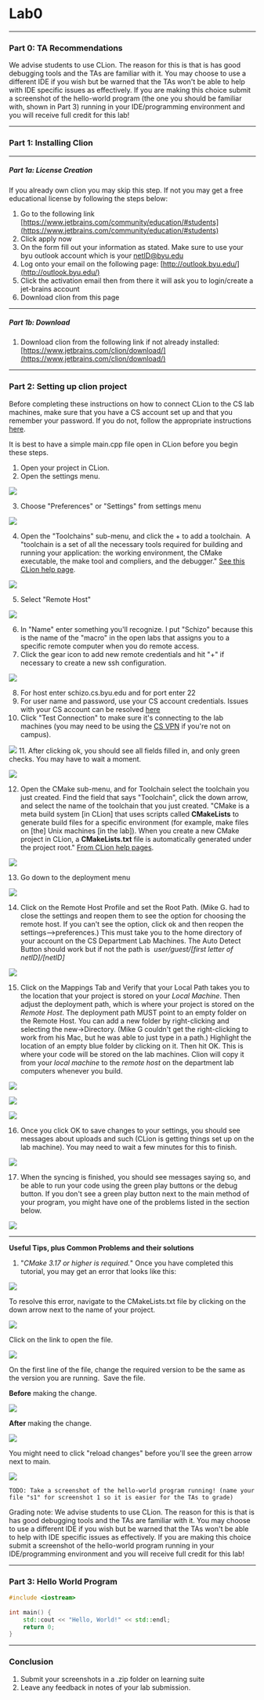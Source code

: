 # Lab0
---
### Part 0: TA Recommendations
We advise students to use CLion. The reason for this is that is has good debugging tools and the TAs are familiar with it. You may choose to use a different IDE if you wish but be warned that the TAs won't be able to help with IDE specific issues as effectively. If you are making this choice submit a screenshot of the hello-world program (the one you should be familiar with, shown in Part 3) running in your IDE/programming environment and you will receive full credit for this lab!

---
### Part 1: Installing Clion
---
##### Part 1a: License Creation
If you already own clion you may skip this step. If not you may get a free educational license by following the steps below:
1) Go to the following link [https://www.jetbrains.com/community/education/#students](https://www.jetbrains.com/community/education/#students)
2) Click apply now
3) On the form fill out your information as stated. Make sure to use your byu outlook account which is your netID@byu.edu
4) Log onto your email on the following page: [http://outlook.byu.edu/](http://outlook.byu.edu/)
5) Click the activation email then from there it will ask you to login/create a jet-brains account
6)  Download clion from this page
---
##### Part 1b: Download
1) Download clion from the following link if not already installed: [https://www.jetbrains.com/clion/download/](https://www.jetbrains.com/clion/download/)

---
### Part 2: Setting up clion project
Before completing these instructions on how to connect CLion to the CS lab machines, make sure that you have a CS account set up and that you remember your password. If you do not, follow the appropriate instructions [here](https://docs.cs.byu.edu/doku.php?id=setting-up-your-account-with-the-cs-authentication-system).

It is best to have a simple main.cpp file open in CLion before you begin these steps.

1.  Open your project in CLion.
2.  Open the settings menu.

![](/assets/images/Where_Is_Settings_Menu.png)

3.  Choose "Preferences" or "Settings" from settings menu

![](/assets/images/Choose_Preferences_from_Settings_Menu.png)

4.  Open the "Toolchains" sub-menu, and click the + to add a toolchain.  A "toolchain is a set of all the necessary tools required for building and running your application: the working environment, the CMake executable, the make tool and compliers, and the debugger." [See this CLion help page](https://www.jetbrains.com/help/clion/how-to-create-toolchain-in-clion.html). 

![](/assets/images/01-Toolchans.png)

5.  Select "Remote Host"

![](/assets/images/02-RemoteHose.png)

6.  In "Name" enter something you'll recognize. I put "Schizo" because this is the name of the "macro" in the open labs that assigns you to a specific remote computer when you do remote access. 
7.  Click the gear icon to add new remote credentials and hit "+" if necessary to create a new ssh configuration.

![](/assets/images/03-NewCredential.png)

8.  For host enter schizo.cs.byu.edu and for port enter 22
9.  For user name and password, use your CS account credentials. Issues with your CS account can be resolved [here](https://docs.cs.byu.edu/doku.php?id=setting-up-your-account-with-the-cs-authentication-system)
10.  Click "Test Connection" to make sure it's connecting to the lab machines (you may need to be using the [CS VPN](https://docs.cs.byu.edu/doku.php?id=VPN-Configuration-and-Use) if you're not on campus).

![](/assets/images/04-CSAccount.png)
11.  After clicking ok, you should see all fields filled in, and only green checks. You may have to wait a moment.

![](/assets/images/05-GreenChecks.png)

12.  Open the CMake sub-menu, and for Toolchain select the toolchain you just created. Find the field that says "Toolchain", click the down arrow, and select the name of the toolchain that you just created. "CMake is a meta build system [in CLion] that uses scripts called **CMakeLists** to generate build files for a specific environment (for example, make files on [the] Unix machines [in the lab]). When you create a new CMake project in CLion, a **CMakeLists.txt** file is automatically generated under the project root." [From CLion help pages](https://www.jetbrains.com/help/clion/quick-cmake-tutorial.html).

![](/assets/images/06-CMake.png)

13.  Go down to the deployment menu

![](/assets/images/01_LI2.jpg)

14.  Click on the Remote Host Profile and set the Root Path. (Mike G. had to close the settings and reopen them to see the option for choosing the remote host. If you can't see the option, click ok and then reopen the settings-->preferences.) This must take you to the home directory of your account on the CS Department Lab Machines. The Auto Detect Button should work but if not the path is  _user/guest/[first letter of netID]/[netID]_

![](/assets/images/02_LI.jpg)

15.  Click on the Mappings Tab and Verify that your Local Path takes you to the location that your project is stored on your _Local Machine_. Then adjust the deployment path, which is where your project is stored on the _Remote Host_. The deployment path MUST point to an empty folder on the Remote Host. You can add a new folder by right-clicking and selecting the new->Directory. (Mike G couldn't get the right-clicking to work from his Mac, but he was able to just type in a path.) Highlight the location of an empty blue folder by clicking on it. Then hit OK. This is where your code will be stored on the lab machines. Clion will copy it from your _local machine_ to the _remote host_ on the department lab computers whenever you build.

![](/assets/images/05_LI.jpg)

![](/assets/images/04.png)

![](/assets/images/03.png)

16.  Once you click OK to save changes to your settings, you should see messages about uploads and such (CLion is getting things set up on the lab machine). You may need to wait a few minutes for this to finish.

![](/assets/images/07-Syncing.png)

17.  When the syncing is finished, you should see messages saying so, and be able to run your code using the green play buttons or the debug button. If you don't see a green play button next to the main method of your program, you might have one of the problems listed in the section below.

![](/assets/images/08-Finished.png)

---

**Useful Tips, plus Common Problems and their solutions**

1.  "_CMake 3.17 or higher is required._" Once you have completed this tutorial, you may get an error that looks like this:

![](/assets/images/CLion_Error_Message.PNG)
  
To resolve this error, navigate to the CMakeLists.txt file by clicking on the down arrow next to the name of your project.

![](/assets/images/Finding_CmakeList_txt.png)

Click on the link to open the file.

![](/assets/images/Opening_CmakeList_txt.png)

On the first line of the file, change the required version to be the same as the version you are running.  Save the file.


**Before** making the change.

![](/assets/images/Wrong_CMake_version_--_before.png)

**After** making the change. 

![](/assets/images/Wrong_CMake_version_--_after.png)

You might need to click "reload changes" before you'll see the green arrow next to main.

![](/assets/images/Reload_Changes.png)


`TODO: Take a screenshot of the hello-world program running! (name your file "s1" for screenshot 1 so it is easier for the TAs to grade)`

Grading note: We advise students to use CLion. The reason for this is that is has good debugging tools and the TAs are familiar with it. You may choose to use a different IDE if you wish but be warned that the TAs won't be able to help with IDE specific issues as effectively. If you are making this choice submit a screenshot of the hello-world program running in your IDE/programming environment and you will receive full credit for this lab!

---
### Part 3: Hello World Program
```c++
#include <iostream>  
  
int main() {  
    std::cout << "Hello, World!" << std::endl;  
    return 0;  
}
```
---
### Conclusion
1. Submit your screenshots in a .zip folder on learning suite
2. Leave any feedback in notes of your lab submission.
